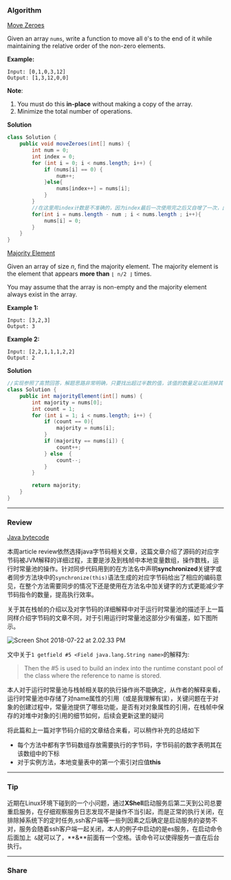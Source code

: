 ### Algorithm

[Move Zeroes](https://leetcode.com/problems/move-zeroes/description/)

Given an array `nums`, write a function to move all `0`'s to the end of it while maintaining the relative order of the non-zero elements.

 **Example:**

```
Input: [0,1,0,3,12]
Output: [1,3,12,0,0]
```

**Note**:

1. You must do this **in-place** without making a copy of the array.
2. Minimize the total number of operations.

**Solution**

```java
class Solution {
    public void moveZeroes(int[] nums) {
        int num = 0;
        int index = 0;
        for (int i = 0; i < nums.length; i++) {
            if (nums[i] == 0) {
                num++;
            }else{
                nums[index++] = nums[i];
            }
        }
        //在这里用index计数是不准确的，因为index最后一次使用完之后又自增了一次，此处应该使用num
        for(int i = nums.length - num ; i < nums.length ; i++){
            nums[i] = 0;
        }
    }
}
```



[Majority Element](https://leetcode.com/problems/majority-element/description/)

Given an array of size *n*, find the majority element. The majority element is the element that appears **more than** `⌊ n/2 ⌋` times.

You may assume that the array is non-empty and the majority element always exist in the array.

**Example 1:**

```
Input: [3,2,3]
Output: 3
```

**Example 2:**

```
Input: [2,2,1,1,1,2,2]
Output: 2
```

 **Solution**

```java
//实现参照了高赞回答，解题思路非常明确，只要找出超过半数的值，该值的数量足以抵消掉其它值的数量总和
class Solution {
    public int majorityElement(int[] nums) {
        int majority = nums[0];
        int count = 1;
        for (int i = 1; i < nums.length; i++) {
            if (count == 0){
                majority = nums[i];
            }
            if (majority == nums[i]) {
                count++;
            } else  {
                count--;
            }
        }

        return majority;
    }
}
```



***

### Review

[Java bytecode](https://www.ibm.com/developerworks/library/it-haggar_bytecode/index.html)

本周article review依然选择java字节码相关文章，这篇文章介绍了源码的对应字节码被JVM解释的详细过程，主要是涉及到栈帧中本地变量数组，操作数栈，运行时常量池的操作。针对同步代码用到的在方法名中声明**synchronized**关键字或者同步方法块中的`synchronize(this)`语法生成的对应字节码给出了相应的编码意见，在整个方法需要同步的情况下还是使用在方法名中加关键字的方式更能减少字节码指令的数量，提高执行效率。

关于其在栈帧的介绍以及对字节码的详细解释中对于运行时常量池的描述于上一篇同样介绍字节码的文章不同，对于引用运行时常量池这部分少有偏差，如下图所示。

![Screen Shot 2018-07-22 at 2.02.33 PM](https://ws4.sinaimg.cn/large/006tKfTcly1ftilv74hx1j316q0o0acv.jpg)

文中关于`1 getfield #5 <Field java.lang.String name>`的解释为:

> Then the #5 is used to build an index into the runtime constant pool of the class where the reference to name is stored. 

本人对于运行时常量池与栈帧相关联的执行操作尚不能确定，从作者的解释来看，运行时常量池中存储了对name属性的引用（或是我理解有误），关键问题在于对象的创建过程中，常量池提供了哪些功能，是否有对对象属性的引用，在栈帧中保存的对堆中对象的引用的细节如何，后续会更新这里的疑问

将此篇和上一篇对字节码介绍的文章结合来看，可以稍作补充的总结如下

- 每个方法中都有字节码数组存放需要执行的字节码，字节码前的数字表明其在该数组中的下标
- 对于实例方法，本地变量表中的第一个索引对应值**this**



***

### Tip

近期在Linux环境下碰到的一个小问题，通过**XShell**启动服务后第二天到公司总要重启服务，在仔细观察服务日志发现不是操作不当引起，而是正常的执行关闭，在排除掉系统下的定时任务,ssh客户端等一些列因素之后确定是启动服务的姿势不对，服务会随着ssh客户端一起关闭，本人的例子中启动的是es服务，在启动命令后面加上` &`就可以了，**&**前面有一个空格。该命令可以使得服务一直在后台执行。



***

### Share

